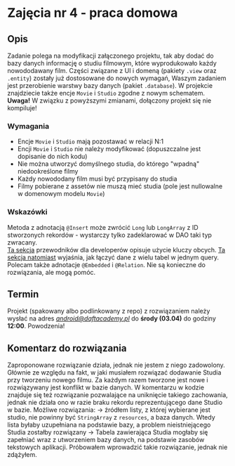 # Zajęcia nr 4 - praca domowa

## Opis
Zadanie polega na modyfikacji załączonego projektu, tak aby dodać do bazy danych informację o studiu filmowym, które wyprodukowało każdy nowododawany film.
Części związane z UI i domeną (pakiety `.view` oraz `.entity`) zostały już dostosowane do nowych wymagań, Waszym zadaniem jest przerobienie warstwy bazy danych (pakiet `.database`).
W projekcie znajdziecie także encje `Movie` i `Studio` zgodne z nowym schematem.
**Uwaga!** W związku z powyższymi zmianami, dołączony projekt się nie kompiluje!

### Wymagania
* Encje `Movie` i `Studio` mają pozostawać w relacji N:1
* Encji `Movie` i `Studio` nie należy modyfikować (dopuszczalne jest dopisanie do nich kodu)
* Nie można utworzyć domyślnego studia, do którego "wpadną" niedookreślone filmy
* Każdy nowododany film musi być przypisany do studia
* Filmy pobierane z assetów nie muszą mieć studia (pole jest nullowalne w domenowym modelu `Movie`)

### Wskazówki
Metoda z adnotacją `@Insert` może zwrócić `Long` lub `LongArray` z ID stworzonych rekordów - wystarczy tylko zadeklarować w DAO taki typ zwracany.  
[Ta sekcja](https://developer.android.com/training/data-storage/room/defining-data#object-relationships) przewodników dla developerów opisuje użycie kluczy obcych.
[Ta sekcja natomiast](https://developer.android.com/training/data-storage/room/accessing-data#query-multiple-tables) wyjaśnia, jak łączyć dane z wielu tabel w jednym query.
Polecam także adnotacje `@Embedded` i `@Relation`. Nie są konieczne do rozwiązania, ale mogą pomóc.

## Termin
Projekt (spakowany albo podlinkowany z repo) z rozwiązaniem należy wysłać na adres *android@daftacademy.pl* do **środy (03.04)** do godziny **12:00**. Powodzenia!

## Komentarz do rozwiązania
Zaproponowane rozwiązanie działa, jednak nie jestem z niego zadowolony. Głównie ze względu na fakt, w jaki musiałem rozwiązać dodawanie Studia przy tworzeniu nowego filmu. Za każdym razem tworzone jest nowe i rozwiązywany jest konflikt w bazie danych. W komentarzu w kodzie znajduje się też rozwiązanie pozwalające na uniknięcie takiego zachowania, jednak nie działa ono w razie braku rekordu reprezentującego dane Studio w bazie. Możliwe rozwiązania:
-> źródłem listy, z której wybierane jest studio, nie powinny być `StringArray` z `resources`, a baza danych. Wtedy lista byłaby uzupełniana na podstawie bazy, a problem nieistniejącego Studia zostałby rozwiązany
-> Tabela zawierająca Studia mogłaby się zapełniać wraz z utworzeniem bazy danych, na podstawie zasobów tekstowych aplikacji. Próbowałem wprowadzić takie rozwiązanie, jednak nie zdążyłem.
